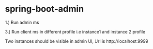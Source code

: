# spring-boot-admin

1.) Run admin ms

3.) Run client ms in different profile i.e instance1 and instance 2 profile

Two instances should be visible in admin UI, Url is http://localhost:9999
